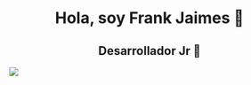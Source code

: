 <div align="center">
<h1 align="center">Hola, soy Frank Jaimes</a> 👋</h1>
<h2 align="center">Desarrollador Jr</a> 👋</h2>
</div>
<img src="https://i.imgur.com/weNbhGZ.png">
